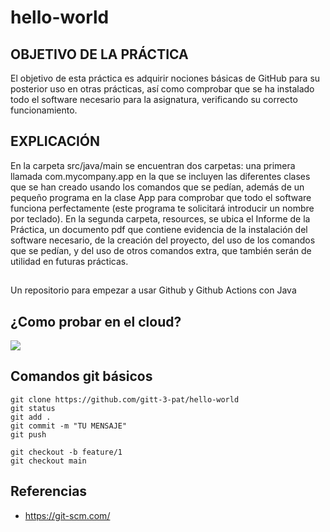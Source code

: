 # hello-world

## OBJETIVO DE LA PRÁCTICA
El objetivo de esta práctica es adquirir nociones básicas de GitHub para su posterior uso en otras prácticas, así como comprobar que se ha instalado todo el software necesario para la asignatura, verificando su correcto funcionamiento.

## EXPLICACIÓN
En la carpeta src/java/main se encuentran dos carpetas: una primera llamada com.mycompany.app en la que se incluyen las diferentes clases que se han creado usando los comandos que se pedían, además de un pequeño programa en la clase App para comprobar que todo el software funciona perfectamente (este programa te solicitará introducir un nombre por teclado). En la segunda carpeta, resources, se ubica el Informe de la Práctica, un documento pdf que contiene evidencia de la instalación del software necesario, de la creación del proyecto, del uso de los comandos que se pedían, y del uso de otros comandos extra, que también serán de utilidad en futuras prácticas.


##



Un repositorio para empezar a usar Github y Github Actions con Java

## ¿Como probar en el cloud?

[![](https://gitpod.io/button/open-in-gitpod.svg)](https://gitpod.io/#https://github.com/gitt-3-pat/hello-world)

## Comandos git básicos

```
git clone https://github.com/gitt-3-pat/hello-world
git status
git add .
git commit -m "TU MENSAJE"
git push

git checkout -b feature/1
git checkout main
```

## Referencias

- https://git-scm.com/


